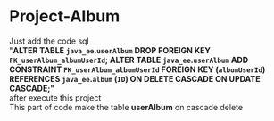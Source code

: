 # Project-Album
Just add the code sql <br/>
**"ALTER TABLE `java_ee`.`userAlbum` 
DROP FOREIGN KEY `FK_userAlbum_albumUserId`;
ALTER TABLE `java_ee`.`userAlbum` 
ADD CONSTRAINT `FK_userAlbum_albumUserId`
  FOREIGN KEY (`albumUserId`)
  REFERENCES `java_ee`.`album` (`ID`)
  ON DELETE CASCADE
  ON UPDATE CASCADE;"**<br/>
  after execute this project <br/>
  This part of code make the table **userAlbum** on cascade delete
